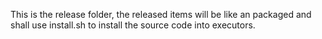 This is the release folder, the released items will be like an packaged and shall use install.sh to install the source code into executors.
